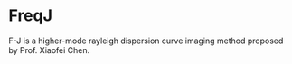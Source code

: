 # FreqJ
F-J is a higher-mode rayleigh dispersion curve imaging method proposed by Prof. Xiaofei Chen.
